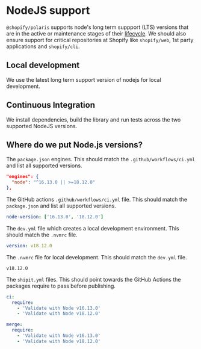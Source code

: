 # NodeJS support

`@shopify/polaris` supports node's long term suppport (LTS) versions that are in the active or maintenance stages of their [lifecycle](https://nodejs.org/en/about/releases/). We should also ensure support for critical repositories at Shopify like `shopify/web`, 1st party applications and `shopify/cli`.

## Local development

We use the latest long term support version of nodejs for local development.

## Continuous Integration

We install dependencies, build the library and run tests across the two supported NodeJS versions.

## Where do we put Node.js versions?

The `package.json` engines. This should match the `.github/workflows/ci.yml` and list all supported versions.

```json
"engines": {
  "node": "^16.13.0 || >=18.12.0"
},
```

The GitHub actions `.github/workflows/ci.yml` file. This should match the `package.json` and list all supported versions.

```yml
node-version: ['16.13.0', '18.12.0']
```

The `dev.yml` file which creates a local development environment. This should match the `.nvmrc` file.

```yml
version: v18.12.0
```

The `.nvmrc` file for local development. This should match the `dev.yml` file.

```
v18.12.0
```

The `shipit.yml` files. This should point towards the GitHub Actions the packages require to pass before publishing.

```yml
ci:
  require:
    - 'Validate with Node v16.13.0'
    - 'Validate with Node v18.12.0'

merge:
  require:
    - 'Validate with Node v16.13.0'
    - 'Validate with Node v18.12.0'
```
